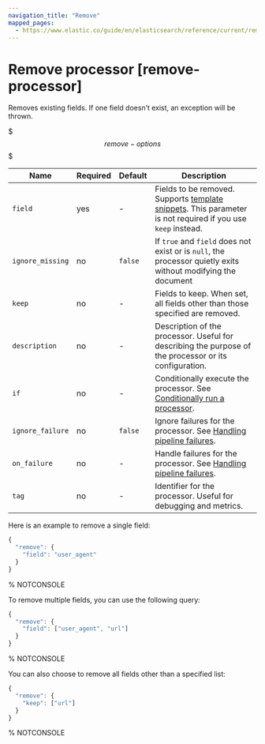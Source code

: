 ```yaml
---
navigation_title: "Remove"
mapped_pages:
  - https://www.elastic.co/guide/en/elasticsearch/reference/current/remove-processor.html
---
```


# Remove processor [remove-processor]


Removes existing fields. If one field doesn’t exist, an exception will be thrown.

$$$remove-options$$$

| Name | Required | Default | Description |
| --- | --- | --- | --- |
| `field` | yes | - | Fields to be removed. Supports [template snippets](docs-content://manage-data/ingest/transform-enrich/ingest-pipelines.md#template-snippets). This parameter is not required if you use `keep` instead. |
| `ignore_missing` | no | `false` | If `true` and `field` does not exist or is `null`, the processor quietly exits without modifying the document |
| `keep` | no | - | Fields to keep. When set, all fields other than those specified are removed. |
| `description` | no | - | Description of the processor. Useful for describing the purpose of the processor or its configuration. |
| `if` | no | - | Conditionally execute the processor. See [Conditionally run a processor](docs-content://manage-data/ingest/transform-enrich/ingest-pipelines.md#conditionally-run-processor). |
| `ignore_failure` | no | `false` | Ignore failures for the processor. See [Handling pipeline failures](docs-content://manage-data/ingest/transform-enrich/ingest-pipelines.md#handling-pipeline-failures). |
| `on_failure` | no | - | Handle failures for the processor. See [Handling pipeline failures](docs-content://manage-data/ingest/transform-enrich/ingest-pipelines.md#handling-pipeline-failures). |
| `tag` | no | - | Identifier for the processor. Useful for debugging and metrics. |

Here is an example to remove a single field:

```js
{
  "remove": {
    "field": "user_agent"
  }
}
```
%  NOTCONSOLE

To remove multiple fields, you can use the following query:

```js
{
  "remove": {
    "field": ["user_agent", "url"]
  }
}
```
%  NOTCONSOLE

You can also choose to remove all fields other than a specified list:

```js
{
  "remove": {
    "keep": ["url"]
  }
}
```
%  NOTCONSOLE

